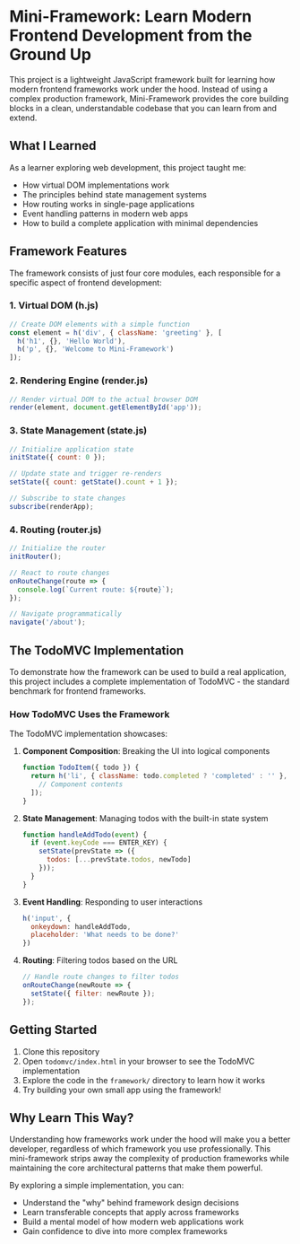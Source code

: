 # Mini-Framework: Learn Modern Frontend Development from the Ground Up

This project is a lightweight JavaScript framework built for learning how modern frontend frameworks work under the hood. Instead of using a complex production framework, Mini-Framework provides the core building blocks in a clean, understandable codebase that you can learn from and extend.

## What I Learned

As a learner exploring web development, this project taught me:

- How virtual DOM implementations work
- The principles behind state management systems
- How routing works in single-page applications
- Event handling patterns in modern web apps
- How to build a complete application with minimal dependencies

## Framework Features

The framework consists of just four core modules, each responsible for a specific aspect of frontend development:

### 1. Virtual DOM (h.js)
```javascript
// Create DOM elements with a simple function
const element = h('div', { className: 'greeting' }, [
  h('h1', {}, 'Hello World'),
  h('p', {}, 'Welcome to Mini-Framework')
]);
```

### 2. Rendering Engine (render.js)
```javascript
// Render virtual DOM to the actual browser DOM
render(element, document.getElementById('app'));
```

### 3. State Management (state.js)
```javascript
// Initialize application state
initState({ count: 0 });

// Update state and trigger re-renders
setState({ count: getState().count + 1 });

// Subscribe to state changes
subscribe(renderApp);
```

### 4. Routing (router.js)
```javascript
// Initialize the router
initRouter();

// React to route changes
onRouteChange(route => {
  console.log(`Current route: ${route}`);
});

// Navigate programmatically
navigate('/about');
```

## The TodoMVC Implementation

To demonstrate how the framework can be used to build a real application, this project includes a complete implementation of TodoMVC - the standard benchmark for frontend frameworks.

### How TodoMVC Uses the Framework

The TodoMVC implementation showcases:

1. **Component Composition**: Breaking the UI into logical components
   ```javascript
   function TodoItem({ todo }) {
     return h('li', { className: todo.completed ? 'completed' : '' }, [
       // Component contents
     ]);
   }
   ```

2. **State Management**: Managing todos with the built-in state system
   ```javascript
   function handleAddTodo(event) {
     if (event.keyCode === ENTER_KEY) {
       setState(prevState => ({
         todos: [...prevState.todos, newTodo]
       }));
     }
   }
   ```

3. **Event Handling**: Responding to user interactions
   ```javascript
   h('input', {
     onkeydown: handleAddTodo,
     placeholder: 'What needs to be done?'
   })
   ```

4. **Routing**: Filtering todos based on the URL
   ```javascript
   // Handle route changes to filter todos
   onRouteChange(newRoute => {
     setState({ filter: newRoute });
   });
   ```

## Getting Started

1. Clone this repository
2. Open `todomvc/index.html` in your browser to see the TodoMVC implementation
3. Explore the code in the `framework/` directory to learn how it works
4. Try building your own small app using the framework!

## Why Learn This Way?

Understanding how frameworks work under the hood will make you a better developer, regardless of which framework you use professionally. This mini-framework strips away the complexity of production frameworks while maintaining the core architectural patterns that make them powerful.

By exploring a simple implementation, you can:
- Understand the "why" behind framework design decisions
- Learn transferable concepts that apply across frameworks
- Build a mental model of how modern web applications work
- Gain confidence to dive into more complex frameworks